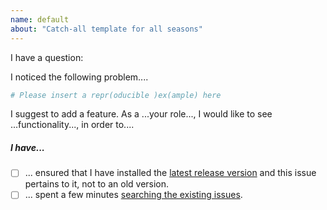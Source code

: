 ```yaml
---
name: default
about: "Catch-all template for all seasons"
---
```


<!--
Please start with a brief description what this issue is about. Are you
reporting a problem, asking a question, requesting a new feature, starting a
discussion, etc.? Anything is welcome :-)
-->

I have a question: 

<!--
When reporting a bug, please include a [minimal reproducible example (AKA a
reprex)](http://reprex.tidyverse.org/). If you've never heard of that, please
read: [tidyverse.org/help/#reprex](https://www.tidyverse.org/help/#reprex).
-->

I noticed the following problem....

```r
# Please insert a repr(oducible )ex(ample) here
```

<!--
When requesting a new feature, please explain why it would be useful, and how
you would like to use it. A user story is a helpful way of phrasing such a
request, see https://en.wikipedia.org/wiki/User_story#Examples
-->

I suggest to add a feature. As a ...your role..., I would like to see ...functionality..., in order to....

<!--
In any case, please mark the relevant boxes below (with an x). Striking out
irrelevant lines with ~~ ... ~~ is fine :-)
-->

##### I have...

- [ ] ... ensured that I have installed the [latest release version](https://github.com/tibhannover/BacDiveR/releases) and this issue pertains to it, not to an old version.
- [ ] ... spent a few minutes [searching the existing issues](https://github.com/tibhannover/BacDiveR/issues?utf8=%E2%9C%93&q=all).

<!-- Thank you :-) I'll try to reply to this within one week. -->
